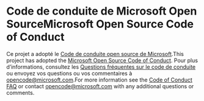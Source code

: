# <a name="microsoft-open-source-code-of-conduct"></a><span data-ttu-id="0a293-101">Code de conduite de Microsoft Open Source</span><span class="sxs-lookup"><span data-stu-id="0a293-101">Microsoft Open Source Code of Conduct</span></span>

<span data-ttu-id="0a293-102">Ce projet a adopté le [Code de conduite open source de Microsoft](https://opensource.microsoft.com/codeofconduct/).</span><span class="sxs-lookup"><span data-stu-id="0a293-102">This project has adopted the [Microsoft Open Source Code of Conduct](https://opensource.microsoft.com/codeofconduct/).</span></span>
<span data-ttu-id="0a293-103">Pour plus d’informations, consultez les [Questions fréquentes sur le code de conduite](https://opensource.microsoft.com/codeofconduct/faq/) ou envoyez vos questions ou vos commentaires à [opencode@microsoft.com](mailto:opencode@microsoft.com).</span><span class="sxs-lookup"><span data-stu-id="0a293-103">For more information see the [Code of Conduct FAQ](https://opensource.microsoft.com/codeofconduct/faq/) or contact [opencode@microsoft.com](mailto:opencode@microsoft.com) with any additional questions or comments.</span></span>
